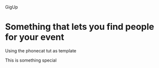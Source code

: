 GigUp

# Something that lets you find people for your event

Using the phonecat tut as template

This is something special
